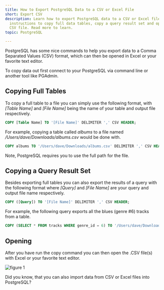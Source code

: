 ```yaml
---
title: How to Export PostgreSQL Data to a CSV or Excel File
short: Export CSV
description: Learn how to export PostgreSQL data to a CSV or Excel file. Follow these
  instructions to copy full data tables, copy a query result set and opening your
  CSV file. Read more to learn.
topic: PostgreSQL

---
```

PostgreSQL has some nice commands to help you export data to a Comma Separated Values (CSV) format, which can then be opened in Excel or your favorite text editor.  

To copy data out first connect to your PostgreSQL via command line or another tool like PGAdmin.  

## Copying Full Tables

To copy a full table to a file you can simply use the following format, with *\[Table Name\]* and *\[File Name\]* being the name of your table and output file respectively.

```sql
COPY [Table Name] TO '[File Name]' DELIMITER ',' CSV HEADER;
```

For example, copying a table called *albums* to a file named */Users/dave/Downloads/albums.csv* would be done with.  

```sql
COPY albums TO '/Users/dave/Downloads/albums.csv' DELIMITER ',' CSV HEADER;
```

Note, PostgreSQL requires you to use the full path for the file.  

## Copying a Query Result Set

Besides exporting full tables you can also export the results of a query with the following format where *[Query]* and *[File Name]* are your query and output file name respectively.

```sql
COPY ([Query]) TO '[File Name]' DELIMITER ',' CSV HEADER;
```

For example, the following query exports all the blues (genre #6) tracks from a table.

```sql
COPY (SELECT * FROM tracks WHERE genre_id = 6) TO '/Users/dave/Downloads/blues_tracks.csv' DELIMITER ',' CSV HEADER;
```

## Opening

After you have run the copy command you can then open the .CSV file(s) with Excel or your favorite text editor.

![figure 1](/assets/images/learn-sql/extras/export-csv/sql-tutorial-export-csv.png)

Did you know, that you can also import data from CSV or Excel files into PostgreSQL?